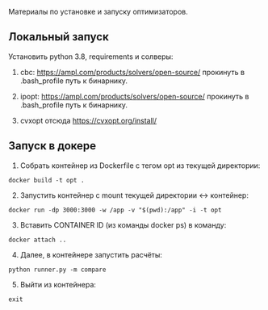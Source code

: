 Материалы по установке и запуску оптимизаторов.

## Локальный запуск

Установить python 3.8, requirements и солверы:

1) cbc: https://ampl.com/products/solvers/open-source/
    прокинуть в .bash_profile путь к бинарнику.

2) ipopt: https://ampl.com/products/solvers/open-source/
    прокинуть в .bash_profile путь к бинарнику.

3) cvxopt отсюда https://cvxopt.org/install/

## Запуск в докере

1. Собрать контейнер из Dockerfile с тегом opt из текущей директории:
```
docker build -t opt .
```

2. Запустить контейнер с mount текущей директории <-> контейнер:
```
docker run -dp 3000:3000 -w /app -v "$(pwd):/app" -i -t opt
```

3. Вставить CONTAINER ID (из команды docker ps) в команду:
```
docker attach ..
```

4. Далее, в контейнере запустить расчёты:
```
python runner.py -m compare
```

5. Выйти из контейнера: 
```
exit
```

